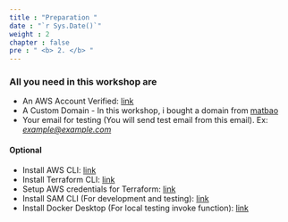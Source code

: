 ```yaml
---
title : "Preparation "
date : "`r Sys.Date()`"
weight : 2
chapter : false
pre : " <b> 2. </b> "
---
```


### All you need in this workshop are

- An AWS Account Verified: [link](https://aws.amazon.com/vi/account/)
- A Custom Domain - In this workshop, i bought a domain from [matbao](https://www.matbao.net/)
- Your email for testing (You will send test email from this email). Ex: *example@example.com*

#### Optional

- Install AWS CLI: [link](https://docs.aws.amazon.com/cli/latest/userguide/getting-started-install.html)
- Install Terraform CLI: [link](https://developer.hashicorp.com/terraform/tutorials/aws-get-started/install-cli)
- Setup AWS credentials for Terraform: [link](https://docs.aws.amazon.com/cli/v1/userguide/cli-configure-files.html)
- Install SAM CLI (For development and testing): [link](https://docs.aws.amazon.com/serverless-application-model/latest/developerguide/install-sam-cli.html)
- Install Docker Desktop (For local testing invoke function): [link](https://docs.docker.com/desktop/setup/install/mac-install/)
